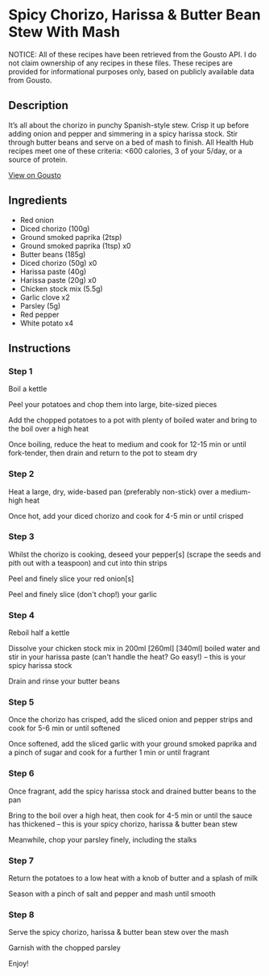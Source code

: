 # Spicy Chorizo, Harissa & Butter Bean Stew With Mash

NOTICE: All of these recipes have been retrieved from the Gousto API. I do not claim ownership of any recipes in these files. These recipes are provided for informational purposes only, based on publicly available data from Gousto.

## Description

It’s all about the chorizo in punchy Spanish-style stew. Crisp it up before adding onion and pepper and simmering in a spicy harissa stock. Stir through butter beans and serve on a bed of mash to finish. All Health Hub recipes meet one of these criteria: <600 calories, 3 of your 5/day, or a source of protein.

[View on Gousto](https://www.gousto.co.uk/recipes/cookbook/harissa-chorizo-with-white-bean-mash)

## Ingredients

- Red onion
- Diced chorizo (100g)
- Ground smoked paprika (2tsp)
- Ground smoked paprika (1tsp) x0
- Butter beans (185g)
- Diced chorizo (50g) x0
- Harissa paste (40g)
- Harissa paste (20g) x0
- Chicken stock mix (5.5g)
- Garlic clove x2
- Parsley (5g)
- Red pepper
- White potato x4

## Instructions


### Step 1

Boil a kettle

Peel your potatoes and chop them into large, bite-sized pieces

Add the chopped potatoes to a pot with plenty of boiled water and bring to the boil over a high heat

Once boiling, reduce the heat to medium and cook for 12-15 min or until fork-tender, then drain and return to the pot to steam dry


### Step 2

Heat a large, dry, wide-based pan (preferably non-stick) over a medium-high heat

Once hot, add your diced chorizo and cook for 4-5 min or until crisped


### Step 3

Whilst the chorizo is cooking, deseed your pepper[s] (scrape the seeds and pith out with a teaspoon) and cut into thin strips

Peel and finely slice your red onion[s]

Peel and finely slice (don't chop!) your garlic


### Step 4

Reboil half a kettle

Dissolve your chicken stock mix in 200ml <span class="text-purple">[260ml]</span> <span class="text-danger">[340ml]</span> boiled water and stir in your harissa paste (can't handle the heat? Go easy!) – this is your spicy harissa stock

Drain and rinse your butter beans


### Step 5

Once the chorizo has crisped, add the sliced onion and pepper strips and cook for 5-6 min or until softened

Once softened, add the sliced garlic with your ground smoked paprika and a pinch of sugar and cook for a further 1 min or until fragrant


### Step 6

Once fragrant, add the spicy harissa stock and drained butter beans to the pan

Bring to the boil over a high heat, then cook for 4-5 min or until the sauce has thickened – this is your spicy chorizo, harissa & butter bean stew

Meanwhile, chop your parsley finely, including the stalks


### Step 7

Return the potatoes to a low heat with a knob of butter and a splash of milk

Season with a pinch of salt and pepper and mash until smooth

### Step 8

Serve the spicy chorizo, harissa & butter bean stew over the mash

Garnish with the chopped parsley

Enjoy!

